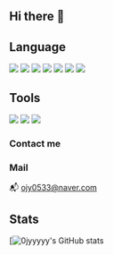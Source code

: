 ## Hi there 👋

## Language<br> 
<img src="https://img.shields.io/badge/Java-007396?style=flat&logo=Java&logoColor=black"/> <img src="https://img.shields.io/badge/JavaScript-F7DF1E?style=flat&logo=JavaScript&logoColor=black"/>
<img src="https://img.shields.io/badge/TypeScript-2E2EFE?style=flat&logo=TypeScript&logoColor=white"/>
<img src="https://img.shields.io/badge/Spring-6DB33F?style=flat&logo=Spring&logoColor=white"/>
<img src="https://img.shields.io/badge/HTML5-E34F26?style=flat&logo=HTML5&logoColor=black"/>
<img src="https://img.shields.io/badge/CSS3-1572B6?style=flat&logo=CSS3&logoColor=black"/>
<img src="https://img.shields.io/badge/Python-3776AB?style=flat&logo=Python&logoColor=yellow"/>



## Tools<br>
<img src="https://img.shields.io/badge/GitHub-181717?style=flat&logo=Github&logoColor=white"/> <img src="https://img.shields.io/badge/VisualStudioCode-007ACC?style=flat&logo=VisualStudioCode&logoColor=white"/>
<img src="https://img.shields.io/badge/Eclipse-2C2255?style=flat&logo=Eclipse&logoColor=white"/>

### Contact me
### Mail
📬 ojy0533@naver.com

## Stats
[![0jyyyyy's GitHub stats](https://github-readme-stats-sigma-five.vercel.app/api?username=0jyyyyy](https://github.com/0jyyyyy/github-readme-stats)&show_icons=true&theme=radical&count_private=true)
